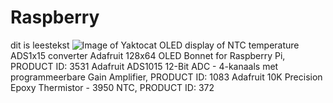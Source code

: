 # Raspberry
dit is leestekst
![Image of Yaktocat](images/yaktocat.png)
OLED display of NTC temperature ADS1x15 converter
Adafruit 128x64 OLED Bonnet for Raspberry Pi, PRODUCT ID: 3531 
Adafruit ADS1015 12-Bit ADC - 4-kanaals met programmeerbare Gain Amplifier, PRODUCT ID: 1083 
Adafruit 10K Precision Epoxy Thermistor - 3950 NTC, PRODUCT ID: 372
